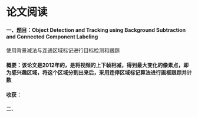 # 论文阅读

#### 一、题目：Object Detection and Tracking using Background Subtraction and Connected Component Labeling

使用背景减法与连通区域标记进行目标检测和跟踪

#### 概要：该论文是2012年的，是将视频的上下帧相减，得到最大变化的像素点，即为感兴趣区域，将这个区域分割出来后，采用连停区域标记算法进行画框跟踪并计数

#### 收获：

二、